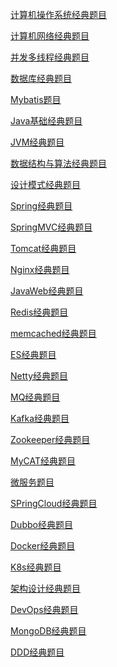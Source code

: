 
[计算机操作系统经典题目]()

[计算机网络经典题目]()

[并发多线程经典题目]()

[数据库经典题目]()

[Mybatis题目]()

[Java基础经典题目]()

[JVM经典题目]()

[数据结构与算法经典题目]()

[设计模式经典题目]()

[Spring经典题目]()

[SpringMVC经典题目]()

[Tomcat经典题目]()

[Nginx经典题目]()

[JavaWeb经典题目]()

[Redis经典题目]()

[memcached经典题目]()

[ES经典题目]()

[Netty经典题目]()

[MQ经典题目]()

[Kafka经典题目]()

[Zookeeper经典题目]()

[MyCAT经典题目]()

[微服务题目]()

[SPringCloud经典题目]()

[Dubbo经典题目]()

[Docker经典题目]()

[K8s经典题目]()

[架构设计经典题目]()

[DevOps经典题目]()

[MongoDB经典题目]()

[DDD经典题目]()

[]()

[]()

[]()